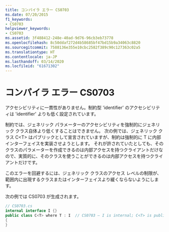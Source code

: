 ```yaml
---
title: コンパイラ エラー CS0703
ms.date: 07/20/2015
f1_keywords:
- CS0703
helpviewer_keywords:
- CS0703
ms.assetid: 3f488412-248e-40ad-9d76-96cb3eb73778
ms.openlocfilehash: 8c50ddaf272d4b58685bf47bd15b9a34063c8820
ms.sourcegitcommit: 7588136e355e10cbc2582f389c90c127363c02a5
ms.translationtype: HT
ms.contentlocale: ja-JP
ms.lasthandoff: 03/14/2020
ms.locfileid: "61671302"
---
```

# <a name="compiler-error-cs0703"></a>コンパイラ エラー CS0703
アクセシビリティに一貫性がありません。制約型 'identifier' のアクセシビリティは 'identifier' よりも低く設定されています。  
  
 制約では、ジェネリック パラメーターのアクセシビリティを強制的にジェネリック クラス自体より低くすることはできません。 次の例では、ジェネリック クラス C\<T> はパブリックとして宣言されていますが、制約は強制的に T に内部インターフェイスを実装させようとします。 それが許されていたとしても、そのクラスのパラメーターを作成できるのは内部アクセスを持つクライアントだけなので、実質的に、そのクラスを使うことができるのは内部アクセスを持つクライアントだけです。  
  
 このエラーを回避するには、ジェネリック クラスのアクセス レベルの制限が、範囲内に出現するクラスまたはインターフェイスより緩くならないようにします。  
  
 次の例では CS0703 が生成されます。  
  
```csharp  
// CS0703.cs  
internal interface I {}  
public class C<T> where T : I  // CS0703 – I is internal; C<T> is public  
{  
}  
```
